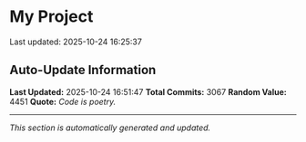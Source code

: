 # My Project


Last updated: 2025-10-24 16:25:37


































































































































































































































































































































































































































































































































































































































































































































































































































































































































































































































































































































































































































































































































































































































































































































































































































































































































































































































































































































































































































































































































































































































































































































































































































































































































































































































































































































































































































































































































































































































































































































































































































































































































































































































































































































































































## Auto-Update Information

**Last Updated:** 2025-10-24 16:51:47
**Total Commits:** 3067
**Random Value:** 4451
**Quote:** _Code is poetry._

---
_This section is automatically generated and updated._